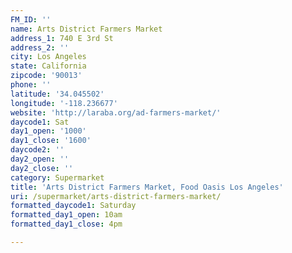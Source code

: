 ```yaml
---
FM_ID: ''
name: Arts District Farmers Market
address_1: 740 E 3rd St
address_2: ''
city: Los Angeles
state: California
zipcode: '90013'
phone: ''
latitude: '34.045502'
longitude: '-118.236677'
website: 'http://laraba.org/ad-farmers-market/'
daycode1: Sat
day1_open: '1000'
day1_close: '1600'
daycode2: ''
day2_open: ''
day2_close: ''
category: Supermarket
title: 'Arts District Farmers Market, Food Oasis Los Angeles'
uri: /supermarket/arts-district-farmers-market/
formatted_daycode1: Saturday
formatted_day1_open: 10am
formatted_day1_close: 4pm

---
```

